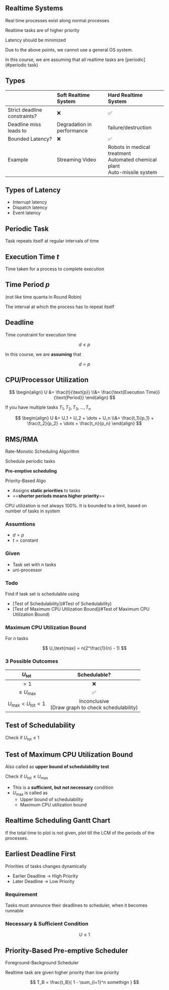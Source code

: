 ## Realtime Systems

Real time processes exist along normal processes

Realtime tasks are of higher priority

Latency should be minimized

Due to the above points, we cannot use a general OS system.

In this course, we are assuming that all realtime tasks are [periodic](#periodic task)

## Types

|                              | Soft Realtime System       | Hard Realtime System                                         |
| :--------------------------- | :------------------------- | :----------------------------------------------------------- |
| Strict deadline constraints? | ❌                          | ✅                                                            |
| Deadline miss leads to       | Degradation in performance | failure/destruction                                          |
| Bounded Latency?             | ❌                          | ✅                                                            |
| Example                      | Streaming Video            | Robots in medical treatment<br />Automated chemical plant<br />Auto-missile system |

## Types of Latency

- Interrupt latency
- Dispatch latency
- Event latency

## Periodic Task

Task repeats itself at regular intervals of time

## Execution Time $t$

Time taken for a process to complete execution

## Time Period $p$

(not like time quanta in Round Robin)

The interval at which the process has to repeat itself

## Deadline

Time constraint for execution time

$$
d \le p
$$

In this course, we are **assuming** that

$$
d = p
$$

## CPU/Processor Utilization

$$
\begin{align}
U
&= \frac{t}{\text{p}} \\&= \frac{\text{Execution Time}}{\text{Period}}
\end{align}
$$

If you have multiple tasks $T_1, T_2, T_3, \dots, T_n$

$$
\begin{align}
U
&= U_1 + U_2 + \dots + U_n \\&= \frac{t_1}{p_1} + \frac{t_2}{p_2} + \dots + \frac{t_n}{p_n}
\end{align}
$$

## RMS/RMA

Rate-Monotic Scheduling Algorithm

Schedule periodic tasks

**Pre-emptive scheduling**

Priority-Based Algo

- Assigns **static priorities** to tasks
- ==**shorter periods means higher priority**==

CPU utilization is not always 100%. It is bounded to a limit, based on number of tasks in system

### Assumtions

- $d=p$
- $t = \text{constant}$

### Given

- Task set with $n$ tasks
- uni-processor

### Todo

Find if task set is schedulable using

- [Test of Schedulability](#Test of Schedulability)
- [Test of Maximum CPU Utilization Bound](#Test of Maximum CPU Utilization Bound)

### Maximum CPU Utilization Bound

For $n$ tasks

$$
U_\text{max} = n(2^\frac{1}{n} - 1)
$$

### 3 Possible Outcomes

|       $U_\text{tot}$        |                      Schedulable?                      |
| :-------------------------: | :----------------------------------------------------: |
|            $> 1$            |                           ❌                            |
|     $\le U_\text{max}$      |                           ✅                            |
| $U_\max < U_\text{tot} < 1$ | Inconclusive<br />(Draw graph to check schedulability) |

## Test of Schedulability

Check if $U_\text{tot} \le 1$

## Test of Maximum CPU Utilization Bound

Also called as **upper bound of schedulability test**

Check if $U_\text{tot} \le U_\text{max}$

- This is a **sufficient, but not necessary** condition
- $U_\text{max}$ is called as
    - Upper bound of schedulability
    - Maximum CPU utilization bound

## Realtime Scheduling Gantt Chart

If the total time to plot is not given, plot till the LCM of the periods of the processes.

## Earliest Deadline First

Priorities of tasks changes dynamically

- Earlier Deadline $\to$ High Priority
- Later Deadline $\to$ Low Priority

### Requirement

Tasks must announce their deadlines to scheduler, when it becomes runnable

### Necessary & Sufficient Condition

$$
U \le 1
$$

## Priority-Based Pre-emptive Scheduler

Foreground-Background Scheduler

Realtime task are given higher priority than low priority

$$
T_B = \frac{t_B}{
1 - \sum_{i=1}^n somethign
}
$$

